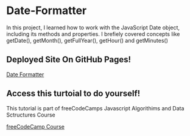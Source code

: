# Date-Formatter

In this project, I learned how to work with the JavaScript Date object, including its methods and properties. I brefiely covered concepts like getDate(), getMonth(), getFullYear(), getHour() and getMinutes()

## Deployed Site On GitHub Pages!
[Date Formatter](https://meganm672.github.io/Date-Formatter/)

## Access this turtoial to do yourself!
This tutorial is part of freeCodeCamps Javascript Algorithims and Data Sctructures Course

[freeCodeCamp Course](https://www.freecodecamp.org/learn/javascript-algorithms-and-data-structures-v8/)